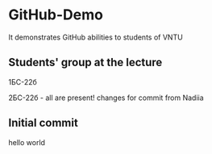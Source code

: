# GitHub-Demo
It demonstrates GitHub abilities to students of VNTU

## Students' group at the lecture
1БС-22б

2БС-22б - all are present!
changes for commit from Nadiia


## Initial commit
hello world
